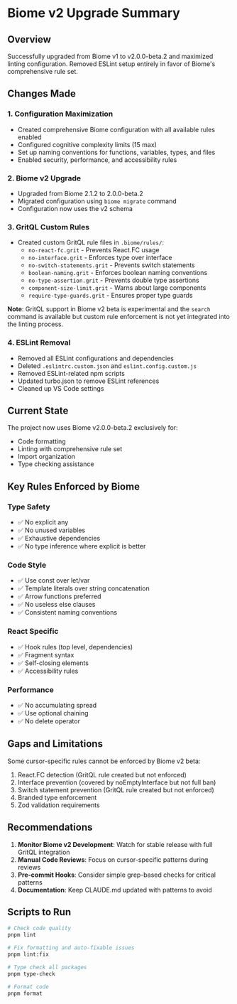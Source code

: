 # Biome v2 Upgrade Summary

## Overview

Successfully upgraded from Biome v1 to v2.0.0-beta.2 and maximized linting configuration. Removed ESLint setup entirely in favor of Biome's comprehensive rule set.

## Changes Made

### 1. Configuration Maximization
- Created comprehensive Biome configuration with all available rules enabled
- Configured cognitive complexity limits (15 max)
- Set up naming conventions for functions, variables, types, and files
- Enabled security, performance, and accessibility rules

### 2. Biome v2 Upgrade
- Upgraded from Biome 2.1.2 to 2.0.0-beta.2
- Migrated configuration using `biome migrate` command
- Configuration now uses the v2 schema

### 3. GritQL Custom Rules
- Created custom GritQL rule files in `.biome/rules/`:
  - `no-react-fc.grit` - Prevents React.FC usage
  - `no-interface.grit` - Enforces type over interface
  - `no-switch-statements.grit` - Prevents switch statements
  - `boolean-naming.grit` - Enforces boolean naming conventions
  - `no-type-assertion.grit` - Prevents double type assertions
  - `component-size-limit.grit` - Warns about large components
  - `require-type-guards.grit` - Ensures proper type guards

**Note**: GritQL support in Biome v2 beta is experimental and the `search` command is available but custom rule enforcement is not yet integrated into the linting process.

### 4. ESLint Removal
- Removed all ESLint configurations and dependencies
- Deleted `.eslintrc.custom.json` and `eslint.config.custom.js`
- Removed ESLint-related npm scripts
- Updated turbo.json to remove ESLint references
- Cleaned up VS Code settings

## Current State

The project now uses Biome v2.0.0-beta.2 exclusively for:
- Code formatting
- Linting with comprehensive rule set
- Import organization
- Type checking assistance

## Key Rules Enforced by Biome

### Type Safety
- ✅ No explicit any
- ✅ No unused variables
- ✅ Exhaustive dependencies
- ✅ No type inference where explicit is better

### Code Style
- ✅ Use const over let/var
- ✅ Template literals over string concatenation
- ✅ Arrow functions preferred
- ✅ No useless else clauses
- ✅ Consistent naming conventions

### React Specific
- ✅ Hook rules (top level, dependencies)
- ✅ Fragment syntax
- ✅ Self-closing elements
- ✅ Accessibility rules

### Performance
- ✅ No accumulating spread
- ✅ Use optional chaining
- ✅ No delete operator

## Gaps and Limitations

Some cursor-specific rules cannot be enforced by Biome v2 beta:
1. React.FC detection (GritQL rule created but not enforced)
2. Interface prevention (covered by noEmptyInterface but not full ban)
3. Switch statement prevention (GritQL rule created but not enforced)
4. Branded type enforcement
5. Zod validation requirements

## Recommendations

1. **Monitor Biome v2 Development**: Watch for stable release with full GritQL integration
2. **Manual Code Reviews**: Focus on cursor-specific patterns during reviews
3. **Pre-commit Hooks**: Consider simple grep-based checks for critical patterns
4. **Documentation**: Keep CLAUDE.md updated with patterns to avoid

## Scripts to Run

```bash
# Check code quality
pnpm lint

# Fix formatting and auto-fixable issues
pnpm lint:fix

# Type check all packages
pnpm type-check

# Format code
pnpm format
```
